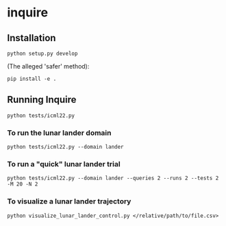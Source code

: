 # inquire

## Installation

``python setup.py develop``

(The alleged 'safer' method):

``pip install -e .``

## Running Inquire

``python tests/icml22.py``

### To run the lunar lander domain

``python tests/icml22.py --domain lander``

### To run a "quick" lunar lander trial

``python tests/icml22.py --domain lander --queries 2 --runs 2 --tests 2 -M 20 -N 2``

### To visualize a lunar lander trajectory

``python visualize_lunar_lander_control.py </relative/path/to/file.csv>``
